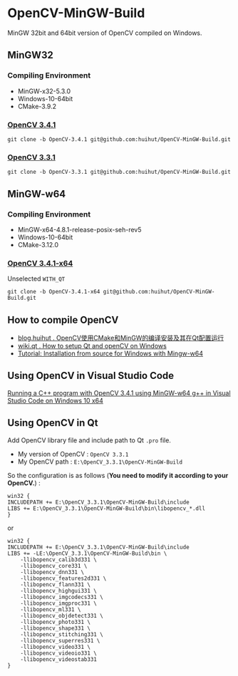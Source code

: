 # OpenCV-MinGW-Build

MinGW 32bit and 64bit version of OpenCV compiled on Windows.

## MinGW32

### Compiling Environment

* MinGW-x32-5.3.0
* Windows-10-64bit
* CMake-3.9.2

### [OpenCV 3.4.1](https://github.com/huihut/OpenCV-MinGW-Build/tree/OpenCV-3.4.1)

```
git clone -b OpenCV-3.4.1 git@github.com:huihut/OpenCV-MinGW-Build.git
```

### [OpenCV 3.3.1](https://github.com/huihut/OpenCV-MinGW-Build/tree/OpenCV-3.3.1)

```
git clone -b OpenCV-3.3.1 git@github.com:huihut/OpenCV-MinGW-Build.git
```

## MinGW-w64

### Compiling Environment

* MinGW-x64-4.8.1-release-posix-seh-rev5
* Windows-10-64bit
* CMake-3.12.0

### [OpenCV 3.4.1-x64](https://github.com/huihut/OpenCV-MinGW-Build/tree/OpenCV-3.4.1-x64) 

Unselected `WITH_QT`

```
git clone -b OpenCV-3.4.1-x64 git@github.com:huihut/OpenCV-MinGW-Build.git
```

## How to compile OpenCV

* [blog.huihut . OpenCV使用CMake和MinGW的编译安装及其在Qt配置运行](https://blog.huihut.com/2017/12/03/CompiledOpenCVRunInQt/)
* [wiki.qt . How to setup Qt and openCV on Windows](https://wiki.qt.io/How_to_setup_Qt_and_openCV_on_Windows)
* [Tutorial: Installation from source for Windows with Mingw-w64](http://visp-doc.inria.fr/doxygen/visp-daily/tutorial-install-win10-mingw64.html)

## Using OpenCV in Visual Studio Code

[Running a C++ program with OpenCV 3.4.1 using MinGW-w64 g++ in Visual Studio Code on Windows 10 x64](https://stackoverflow.com/questions/51622111/opencv-c-mingw-vscode-fatal-error-to-compile/51801863#51801863)

## Using OpenCV in Qt

Add OpenCV library file and include path to Qt `.pro` file.

* My version of OpenCV : `OpenCV 3.3.1`
* My OpenCV path : `E:\OpenCV_3.3.1\OpenCV-MinGW-Build`

So the configuration is as follows (**You need to modify it according to your OpenCV.**) :

```
win32 {
INCLUDEPATH += E:\OpenCV_3.3.1\OpenCV-MinGW-Build\include
LIBS += E:\OpenCV_3.3.1\OpenCV-MinGW-Build\bin\libopencv_*.dll
}
```

or

```
win32 {
INCLUDEPATH += E:\OpenCV_3.3.1\OpenCV-MinGW-Build\include
LIBS += -LE:\OpenCV_3.3.1\OpenCV-MinGW-Build\bin \
    -llibopencv_calib3d331 \
    -llibopencv_core331 \
    -llibopencv_dnn331 \
    -llibopencv_features2d331 \
    -llibopencv_flann331 \
    -llibopencv_highgui331 \
    -llibopencv_imgcodecs331 \
    -llibopencv_imgproc331 \
    -llibopencv_ml331 \
    -llibopencv_objdetect331 \
    -llibopencv_photo331 \
    -llibopencv_shape331 \
    -llibopencv_stitching331 \
    -llibopencv_superres331 \
    -llibopencv_video331 \
    -llibopencv_videoio331 \
    -llibopencv_videostab331
}
```